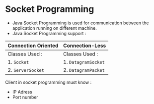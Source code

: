# Socket Programming
- Java Socket Programming is used for communication between the application running on different machine.
- Java Socket Programming support :  
  
|  Connection Oriented | Connection-Less |
|-----------------------|-----------------|
| Classes Used : | Classes Used : |
| 1. ```Socket```  | 1. ```DatagramSocket``` |
| 2. ```ServerSocket```  | 2. ```DatagramPacket``` |

  Client in socket programming must know :
- IP Adress
- Port number 
